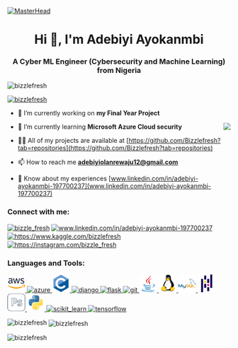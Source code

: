 [![MasterHead](https://th.bing.com/th/id/R.5b3eead8f6d24b19d1835fd1d235f2ab?rik=9%2bS0LgVMXZ1vdg&pid=ImgRaw&r=0)](https://github.com/Bizzlefresh)
<h1 align="center">Hi 👋, I'm Adebiyi Ayokanmbi</h1>
<h3 align="center">A Cyber ML Engineer (Cybersecurity and Machine Learning) from Nigeria</h3>

<p align="left"> <img src="https://komarev.com/ghpvc/?username=bizzlefresh&label=Profile%20views&color=0e75b6&style=flat" alt="bizzlefresh" /> </p>

<p align="left"> <a href="https://github.com/ryo-ma/github-profile-trophy"><img src="https://github-profile-trophy.vercel.app/?username=bizzlefresh" alt="bizzlefresh" /></a> </p>

- 🔭 I’m currently working on **my Final Year Project**

<img align="right" src="https://th.bing.com/th/id/OIP.57wgXKAMWj8445nB4jdTnwHaFj?pid=ImgDet&rs=1"/>

- 🌱 I’m currently learning **Microsoft Azure Cloud security**

- 👨‍💻 All of my projects are available at [https://github.com/Bizzlefresh?tab=repositories](https://github.com/Bizzlefresh?tab=repositories)

- 📫 How to reach me **adebiyiolanrewaju12@gmail.com**

- 📄 Know about my experiences [www.linkedin.com/in/adebiyi-ayokanmbi-197700237](www.linkedin.com/in/adebiyi-ayokanmbi-197700237)

<h3 align="left">Connect with me:</h3>
<p align="left">
<a href="https://twitter.com/bizzle_fresh" target="blank"><img align="center" src="https://raw.githubusercontent.com/rahuldkjain/github-profile-readme-generator/master/src/images/icons/Social/twitter.svg" alt="bizzle_fresh" height="30" width="40" /></a>
<a href="https://linkedin.com/in/www.linkedin.com/in/adebiyi-ayokanmbi-197700237" target="blank"><img align="center" src="https://raw.githubusercontent.com/rahuldkjain/github-profile-readme-generator/master/src/images/icons/Social/linked-in-alt.svg" alt="www.linkedin.com/in/adebiyi-ayokanmbi-197700237" height="30" width="40" /></a>
<a href="https://kaggle.com/https://www.kaggle.com/bizzlefresh" target="blank"><img align="center" src="https://raw.githubusercontent.com/rahuldkjain/github-profile-readme-generator/master/src/images/icons/Social/kaggle.svg" alt="https://www.kaggle.com/bizzlefresh" height="30" width="40" /></a>
<a href="https://instagram.com/https://instagram.com/bizzle_fresh" target="blank"><img align="center" src="https://raw.githubusercontent.com/rahuldkjain/github-profile-readme-generator/master/src/images/icons/Social/instagram.svg" alt="https://instagram.com/bizzle_fresh" height="30" width="40" /></a>
</p>

<h3 align="left">Languages and Tools:</h3>
<p align="left"> <a href="https://aws.amazon.com" target="_blank" rel="noreferrer"> <img src="https://raw.githubusercontent.com/devicons/devicon/master/icons/amazonwebservices/amazonwebservices-original-wordmark.svg" alt="aws" width="40" height="40"/> </a> <a href="https://azure.microsoft.com/en-in/" target="_blank" rel="noreferrer"> <img src="https://www.vectorlogo.zone/logos/microsoft_azure/microsoft_azure-icon.svg" alt="azure" width="40" height="40"/> </a> <a href="https://www.cprogramming.com/" target="_blank" rel="noreferrer"> <img src="https://raw.githubusercontent.com/devicons/devicon/master/icons/c/c-original.svg" alt="c" width="40" height="40"/> </a> <a href="https://www.djangoproject.com/" target="_blank" rel="noreferrer"> <img src="https://cdn.worldvectorlogo.com/logos/django.svg" alt="django" width="40" height="40"/> </a> <a href="https://flask.palletsprojects.com/" target="_blank" rel="noreferrer"> <img src="https://www.vectorlogo.zone/logos/pocoo_flask/pocoo_flask-icon.svg" alt="flask" width="40" height="40"/> </a> <a href="https://git-scm.com/" target="_blank" rel="noreferrer"> <img src="https://www.vectorlogo.zone/logos/git-scm/git-scm-icon.svg" alt="git" width="40" height="40"/> </a> <a href="https://www.java.com" target="_blank" rel="noreferrer"> <img src="https://raw.githubusercontent.com/devicons/devicon/master/icons/java/java-original.svg" alt="java" width="40" height="40"/> </a> <a href="https://www.linux.org/" target="_blank" rel="noreferrer"> <img src="https://raw.githubusercontent.com/devicons/devicon/master/icons/linux/linux-original.svg" alt="linux" width="40" height="40"/> </a> <a href="https://www.mysql.com/" target="_blank" rel="noreferrer"> <img src="https://raw.githubusercontent.com/devicons/devicon/master/icons/mysql/mysql-original-wordmark.svg" alt="mysql" width="40" height="40"/> </a> <a href="https://pandas.pydata.org/" target="_blank" rel="noreferrer"> <img src="https://raw.githubusercontent.com/devicons/devicon/2ae2a900d2f041da66e950e4d48052658d850630/icons/pandas/pandas-original.svg" alt="pandas" width="40" height="40"/> </a> <a href="https://www.photoshop.com/en" target="_blank" rel="noreferrer"> <img src="https://raw.githubusercontent.com/devicons/devicon/master/icons/photoshop/photoshop-line.svg" alt="photoshop" width="40" height="40"/> </a> <a href="https://www.python.org" target="_blank" rel="noreferrer"> <img src="https://raw.githubusercontent.com/devicons/devicon/master/icons/python/python-original.svg" alt="python" width="40" height="40"/> </a> <a href="https://scikit-learn.org/" target="_blank" rel="noreferrer"> <img src="https://upload.wikimedia.org/wikipedia/commons/0/05/Scikit_learn_logo_small.svg" alt="scikit_learn" width="40" height="40"/> </a> <a href="https://www.tensorflow.org" target="_blank" rel="noreferrer"> <img src="https://www.vectorlogo.zone/logos/tensorflow/tensorflow-icon.svg" alt="tensorflow" width="40" height="40"/> </a> </p>

<p><img align="left" src="https://github-readme-stats.vercel.app/api/top-langs?username=bizzlefresh&show_icons=true&locale=en&layout=compact" alt="bizzlefresh" /></p>

<p>&nbsp;<img align="center" src="https://github-readme-stats.vercel.app/api?username=bizzlefresh&show_icons=true&locale=en" alt="bizzlefresh" /></p>

<p><img align="center" src="https://github-readme-streak-stats.herokuapp.com/?user=bizzlefresh&" alt="bizzlefresh" /></p>
